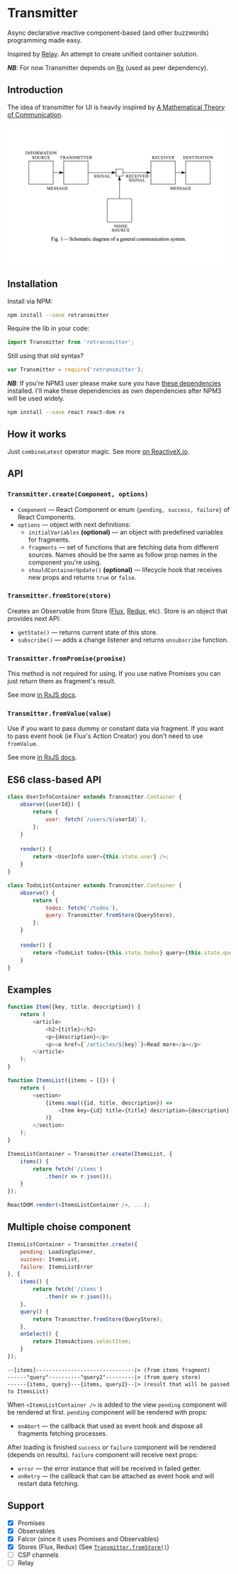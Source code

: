 # Transmitter

Async declarative reactive component-based (and other buzzwords) programming made easy.

Inspired by [Relay](https://facebook.github.io/relay). An attempt to create unified container solution.

***NB***: For now Transmitter depends on [Rx](https://github.com/Reactive-Extensions/RxJS) (used as peer dependency).

## Introduction

The idea of transmitter for UI is heavily inspired by [A Mathematical Theory of Communication](http://worrydream.com/refs/Shannon%20-%20A%20Mathematical%20Theory%20of%20Communication.pdf).

![](docs/communication-system.png)

## Installation

Install via NPM:

```bash
npm install --save retransmitter
```

Require the lib in your code:

```javascript
import Transmitter from 'retransmitter';
```

Still using that old syntax?

```javascript
var Transmitter = require('retransmitter');
```

***NB***: If you're NPM3 user please make sure you have [these dependencies](https://github.com/alexeyraspopov/retransmitter/blob/06e1fe52e6ffb4e409bd14a6adf5205ca9b1f7c1/package.json#L32-L34) installed. I'll make these dependencies as own dependencies after NPM3 will be used widely.

```bash
npm install --save react react-dom rx
```

## How it works

Just `combineLatest` operator magic. See more [on ReactiveX.io](http://reactivex.io/documentation/operators/combinelatest.html).

## API

### `Transmitter.create(Component, options)`

 * `Component` — React Component or enum `{pending, success, failure}` of React Components.
 * `options` — object with next definitions:
   * `initialVariables` **(optional)** — an object with predefined variables for fragments.
   * `fragments` — set of functions that are fetching data from different sources. Names should be the same as follow prop names in the component you're using.
   * `shouldContainerUpdate()` **(optional)** — lifecycle hook that receives new props and returns `true` or `false`.

### `Transmitter.fromStore(store)`

Creates an Observable from Store ([Flux](https://github.com/facebook/flux), [Redux](https://github.com/rackt/redux), etc). Store is an object that provides next API:

 * `getState()` — returns current state of this store.
 * `subscribe()` — adds a change listener and returns `unsubscribe` function.

### `Transmitter.fromPromise(promise)`

This method is not required for using. If you use native Promises you can just return them as fragment's result.

See more [in RxJS docs](https://github.com/Reactive-Extensions/RxJS/blob/master/doc/api/core/operators/frompromise.md).

### `Transmitter.fromValue(value)`

Use if you want to pass dummy or constant data via fragment. If you want to pass event hook (ie Flux's Action Creator) you don't need to use `fromValue`.

See more [in RxJS docs](https://github.com/Reactive-Extensions/RxJS/blob/master/doc/api/core/operators/return.md).

## ES6 class-based API

```javascript
class UserInfoContainer extends Transmitter.Container {
	observe({userId}) {
		return {
			user: fetch(`/users/${userId}`),
		};
	}

	render() {
		return <UserInfo user={this.state.user} />;
	}
}
```

```javascript
class TodoListContainer extends Transmitter.Container {
	observe() {
		return {
			todos: fetch('/todos'),
			query: Transmitter.fromStore(QueryStore),
		};
	}

	render() {
		return <TodoList todos={this.state.todos} query={this.state.query} />
	}
}
```

## Examples

```javascript
function Item({key, title, description}) {
	return (
		<article>
			<h2>{title}</h2>
			<p>{description}</p>
			<p><a href={`/articles/${key}`}>Read more</a></p>
		</article>
	);
}
```

```javascript
function ItemsList({items = []}) {
	return (
		<section>
			{items.map(({id, title, description}) =>
				<Item key={id} title={title} description={description} />
			)}
		</section>
	);
}
```

```javascript
ItemsListContainer = Transmitter.create(ItemsList, {
	items() {
		return fetch('/items')
			.then(r => r.json());
	}
});
```

```javascript
ReactDOM.render(<ItemsListContainer />, ...);
```

## Multiple choise component

```javascript
ItemsListContainer = Transmitter.create({
	pending: LoadingSpinner,
	success: ItemsList,
	failure: ItemsListError
}, {
	items() {
		return fetch('/items')
			.then(r => r.json());
	},
	query() {
		return Transmitter.fromStore(QueryStore);
	},
	onSelect() {
		return ItemsActions.selectItem;
	}
});
```

```
--[items]-------------------------------|> (from items fragment)
------"query"----------"query2"---------|> (from query store)
------{items, query}---{items, query2}--|> (result that will be passed to ItemsList)
```

When `<ItemsListContainer />` is added to the view `pending` component will be rendered at first. `pending` component will be rendered with props:

 * `onAbort` — the callback that used as event hook and dispose all fragments fetching processes.

After loading is finished `success` or `failure` component will be rendered (depends on results). `failure` component will receive next props:

 * `error` — the error instance that will be received in failed getter.
 * `onRetry` — the callback that can be attached as event hook and will restart data fetching.

## Support

 - [x] Promises
 - [x] Observables
 - [x] Falcor (since it uses Promises and Observables)
 - [x] Stores (Flux, Redux) (See [`Transmitter.fromStore()`](#transmitterfromstorestore))
 - [ ] CSP channels
 - [ ] Relay
